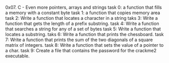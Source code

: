 0x07. C - Even more pointers, arrays and strings
task 0: a function that fills a memory with a constant byte
task 1: a function that copies memory area
task 2: Write a function that locates a character in a string
taks 3: Write a function that gets the length of a prefix substring.
task 4: Write a function that searches a string for any of a set of bytes
task 5: Write a function that locates a substring.
taks 6: Write a function that prints the chessboard.
task 7: Write a function that prints the sum of the two diagonals of a square matrix of integers.
task 8: Write a function that sets the value of a pointer to a char.
task 9: Create a file that contains the password for the crackme2 executable.
